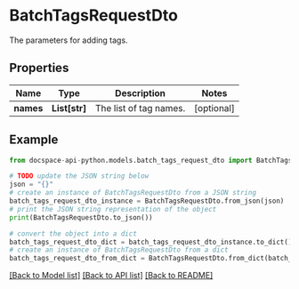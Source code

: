 # BatchTagsRequestDto
The parameters for adding tags.

## Properties

Name | Type | Description | Notes
------------ | ------------- | ------------- | -------------
**names** | **List[str]** | The list of tag names. | [optional] 

## Example

```python
from docspace-api-python.models.batch_tags_request_dto import BatchTagsRequestDto

# TODO update the JSON string below
json = "{}"
# create an instance of BatchTagsRequestDto from a JSON string
batch_tags_request_dto_instance = BatchTagsRequestDto.from_json(json)
# print the JSON string representation of the object
print(BatchTagsRequestDto.to_json())

# convert the object into a dict
batch_tags_request_dto_dict = batch_tags_request_dto_instance.to_dict()
# create an instance of BatchTagsRequestDto from a dict
batch_tags_request_dto_from_dict = BatchTagsRequestDto.from_dict(batch_tags_request_dto_dict)
```
[[Back to Model list]](../README.md#documentation-for-models) [[Back to API list]](../README.md#documentation-for-api-endpoints) [[Back to README]](../README.md)


